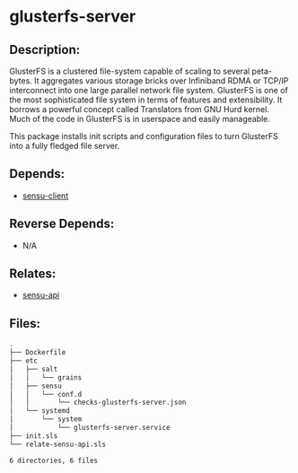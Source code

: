 # glusterfs-server

## Description:

GlusterFS is a clustered file-system capable of scaling to several peta-bytes. It aggregates various storage bricks over Infiniband RDMA or TCP/IP interconnect into one large parallel network file system. GlusterFS is one of the most sophisticated file system in terms of features and extensibility. It borrows a powerful concept called Translators from GNU Hurd kernel. Much of the code in GlusterFS is in userspace and easily manageable.

This package installs init scripts and configuration files to turn GlusterFS into a fully fledged file server.

## Depends:

  -  [sensu-client](/salt/sensu-client)

## Reverse Depends:

  -  N/A

## Relates:

  -  [sensu-api](/salt/sensu-api)

## Files:

```bash
.
├── Dockerfile
├── etc
│   ├── salt
│   │   └── grains
│   ├── sensu
│   │   └── conf.d
│   │       └── checks-glusterfs-server.json
│   └── systemd
│       └── system
│           └── glusterfs-server.service
├── init.sls
└── relate-sensu-api.sls

6 directories, 6 files
```

